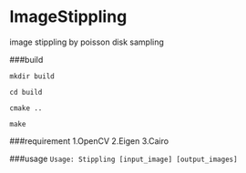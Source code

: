 ImageStippling
=======================
image stippling by poisson disk sampling


###build

`mkdir build`

`cd build`

`cmake ..`

`make`

###requirement
1.OpenCV
2.Eigen
3.Cairo

###usage
`Usage: Stippling [input_image] [output_images]`

